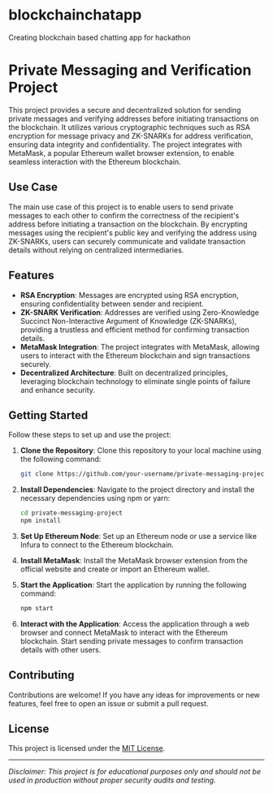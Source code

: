 # blockchainchatapp
Creating blockchain based chatting app for hackathon 
# Private Messaging and Verification Project

This project provides a secure and decentralized solution for sending private messages and verifying addresses before initiating transactions on the blockchain. It utilizes various cryptographic techniques such as RSA encryption for message privacy and ZK-SNARKs for address verification, ensuring data integrity and confidentiality. The project integrates with MetaMask, a popular Ethereum wallet browser extension, to enable seamless interaction with the Ethereum blockchain.

## Use Case

The main use case of this project is to enable users to send private messages to each other to confirm the correctness of the recipient's address before initiating a transaction on the blockchain. By encrypting messages using the recipient's public key and verifying the address using ZK-SNARKs, users can securely communicate and validate transaction details without relying on centralized intermediaries.

## Features

- **RSA Encryption**: Messages are encrypted using RSA encryption, ensuring confidentiality between sender and recipient.
- **ZK-SNARK Verification**: Addresses are verified using Zero-Knowledge Succinct Non-Interactive Argument of Knowledge (ZK-SNARKs), providing a trustless and efficient method for confirming transaction details.
- **MetaMask Integration**: The project integrates with MetaMask, allowing users to interact with the Ethereum blockchain and sign transactions securely.
- **Decentralized Architecture**: Built on decentralized principles, leveraging blockchain technology to eliminate single points of failure and enhance security.

## Getting Started

Follow these steps to set up and use the project:

1. **Clone the Repository**: Clone this repository to your local machine using the following command:

   ```bash
   git clone https://github.com/your-username/private-messaging-project.git
   ```

2. **Install Dependencies**: Navigate to the project directory and install the necessary dependencies using npm or yarn:

   ```bash
   cd private-messaging-project
   npm install
   ```

3. **Set Up Ethereum Node**: Set up an Ethereum node or use a service like Infura to connect to the Ethereum blockchain.

4. **Install MetaMask**: Install the MetaMask browser extension from the official website and create or import an Ethereum wallet.

5. **Start the Application**: Start the application by running the following command:

   ```bash
   npm start
   ```

6. **Interact with the Application**: Access the application through a web browser and connect MetaMask to interact with the Ethereum blockchain. Start sending private messages to confirm transaction details with other users.

## Contributing

Contributions are welcome! If you have any ideas for improvements or new features, feel free to open an issue or submit a pull request.

## License

This project is licensed under the [MIT License](LICENSE).

---

*Disclaimer: This project is for educational purposes only and should not be used in production without proper security audits and testing.*
